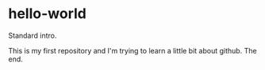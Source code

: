 # hello-world
Standard intro.

This is my first repository and I'm trying to learn a little bit about github.
The end.
